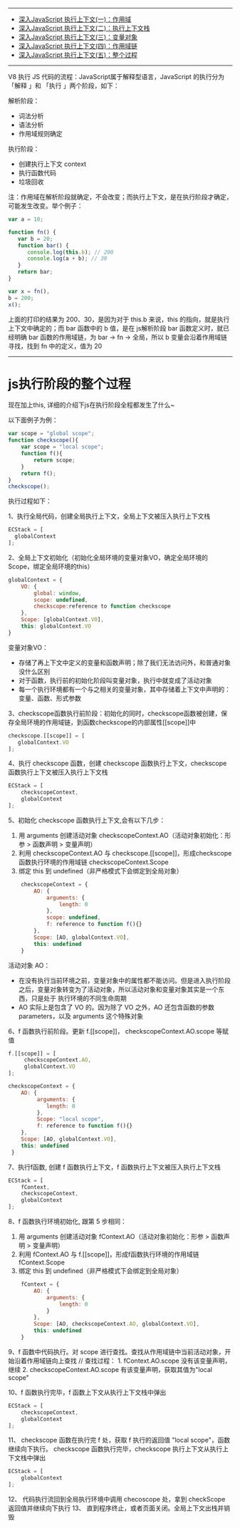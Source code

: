 
------------------
- [深入JavaScript 执行上下文(一)：作用域](https://github.com/Vuact/document/blob/main/base/javascript/%E6%B7%B1%E5%85%A5JavaScript%20%E6%89%A7%E8%A1%8C%E4%B8%8A%E4%B8%8B%E6%96%87(%E4%B8%80)%EF%BC%9A%E4%BD%9C%E7%94%A8%E5%9F%9F.md)
- [深入JavaScript 执行上下文(二)：执行上下文栈](https://github.com/Vuact/document/blob/main/base/javascript/%E6%B7%B1%E5%85%A5JavaScript%20%E6%89%A7%E8%A1%8C%E4%B8%8A%E4%B8%8B%E6%96%87(%E4%BA%8C)%EF%BC%9A%E6%89%A7%E8%A1%8C%E4%B8%8A%E4%B8%8B%E6%96%87%E6%A0%88.md)
- [深入JavaScript 执行上下文(三)：变量对象](https://github.com/Vuact/document/blob/main/base/javascript/%E6%B7%B1%E5%85%A5JavaScript%20%E6%89%A7%E8%A1%8C%E4%B8%8A%E4%B8%8B%E6%96%87(%E4%B8%89)%EF%BC%9A%E5%8F%98%E9%87%8F%E5%AF%B9%E8%B1%A1.md)
- [深入JavaScript 执行上下文(四)：作用域链](https://github.com/Vuact/document/blob/main/base/javascript/%E6%B7%B1%E5%85%A5JavaScript%20%E6%89%A7%E8%A1%8C%E4%B8%8A%E4%B8%8B%E6%96%87(%E5%9B%9B)%EF%BC%9A%E4%BD%9C%E7%94%A8%E5%9F%9F%E9%93%BE.md)
- [深入JavaScript 执行上下文(五)：整个过程](https://github.com/Vuact/document/blob/main/base/javascript/%E6%B7%B1%E5%85%A5JavaScript%20%E6%89%A7%E8%A1%8C%E4%B8%8A%E4%B8%8B%E6%96%87(%E4%BA%94)%EF%BC%9A%E6%95%B4%E4%B8%AA%E8%BF%87%E7%A8%8B.md)

---
V8 执⾏ JS 代码的流程：JavaScript属于解释型语⾔，JavaScript 的执⾏分为 「解释 」和 「执⾏ 」两个阶段，如下：

解析阶段：
 - 词法分析
 - 语法分析
 - 作⽤域规则确定
 
执⾏阶段：
 - 创建执⾏上下⽂ context
 - 执⾏函数代码
 - 垃圾回收
 

注：作⽤域在解析阶段就确定，不会改变；⽽执⾏上下⽂，是在执⾏阶段才确定，可能发⽣改变。举个例⼦：
```javascript
var a = 10;

function fn() {
   var b = 20;
   function bar() {
      console.log(this.b); // 200
      console.log(a + b); // 30
   }
   return bar;
}

var x = fn(),
b = 200;
x();
```
上⾯的打印的结果为 200、30，是因为对于 this.b 来说，this 的指向，就是执⾏上下⽂中确定的；⽽ bar 函数中的 b 值，是在 js解析阶段 bar 函数定义时，就已经明确 bar 
函数的作⽤域链，为 bar -> fn -> 全局，所以 b 变量会沿着作⽤域链寻找，找到 fn 中的定义，值为 20

---

# js执⾏阶段的整个过程

现在加上this, 详细的介绍下js在执⾏阶段全程都发生了什么~

以下面例子为例：
```javascript
var scope = "global scope";
function checkscope(){
    var scope = "local scope";
    function f(){
        return scope;
    }
    return f();
}
checkscope();
```
执行过程如下：

1、执行全局代码，创建全局执行上下文，全局上下文被压入执行上下文栈
```javascript
ECStack = [
  globalContext
];
```
2、全局上下文初始化（初始化全局环境的变量对象VO，确定全局环境的Scope，绑定全局环境的this）

```javascript
globalContext = {
    VO: {
        global: window,
        scope: undefined,
        checkscope:reference to function checkscope
    },
    Scope: [globalContext.VO],
    this: globalContext.VO
}
 ```
 变量对象VO：
 - 存储了再上下文中定义的变量和函数声明；除了我们无法访问外，和普通对象没什么区别
 - 对于函数，执行前的初始化阶段叫变量对象，执行中就变成了活动对象
 - 每一个执行环境都有一个与之相关的变量对象，其中存储着上下文中声明的：变量、函数、形式参数
 
 
3、checkscope函数执行前阶段：初始化的同时，checkscope函数被创建，保存全局环境的作用域链，到函数checkscope的内部属性[[scope]]中
```javascript
checkscope.[[scope]] = [
   globalContext.VO
];
```

4、执行 checkscope 函数，创建 checkscope 函数执行上下文，checkscope 函数执行上下文被压入执行上下文栈
```javascript
ECStack = [
    checkscopeContext,
    globalContext
];
```

5、初始化 checkscope 函数执行上下文,会有以下几步：
 1. ⽤ arguments 创建活动对象 checkscopeContext.AO（活动对象初始化：形参 > 函数声明 > 变量声明）
 2. 利⽤ checkscopeContext.AO 与 checkscope.[[scope]]，形成checkscope 函数执⾏环境的作⽤域链 checkscopeContext.Scope
 3. 绑定 this 到 undefined（⾮严格模式下会绑定到全局对象）

```javascript
    checkscopeContext = {
        AO: {
            arguments: {
                length: 0
            },
            scope: undefined,
            f: reference to function f(){}
        },
        Scope: [AO, globalContext.VO],
        this: undefined
    }
```
活动对象 AO：
 - 在没有执⾏当前环境之前，变量对象中的属性都不能访问。但是进⼊执⾏阶段之后，变量对象转变为了活动对象，所以活动对象和变量对象其实是⼀个东⻄，只是处于
执⾏环境的不同⽣命周期
 - AO 实际上是包含了 VO 的。因为除了 VO 之外，AO 还包含函数的参数 parameters，以及 arguments 这个特殊对象

6、f 函数执⾏前阶段。更新 f.[[scope]]， checkscopeContext.AO.scope 等赋值
```javascript
f.[[scope]] = [
     checkscopeContext.AO,
     globalContext.VO
];

checkscopeContext = {
    AO: {
         arguments: {
            length: 0
         },
         Scope: "local scope",
         f: reference to function f(){}
    },
    Scope: [AO, globalContext.VO],
    this: undefined
 }
```

7、执行f函数, 创建 f 函数执行上下文，f 函数执行上下文被压入执行上下文栈
```javascript
ECStack = [
    fContext,
    checkscopeContext,
    globalContext
];
 ```
 
8、f 函数执行环境初始化, 跟第 5 步相同：
 1. ⽤ arguments 创建活动对象 fContext.AO（活动对象初始化：形参 > 函数声明 > 变量声明）
 2. 利⽤ fContext.AO 与 f.[[scope]]，形成f函数执⾏环境的作⽤域链 fContext.Scope
 3. 绑定 this 到 undefined（⾮严格模式下会绑定到全局对象）

```javascript
    fContext = {
        AO: {
            arguments: {
                length: 0
            }
        },
        Scope: [AO, checkscopeContext.AO, globalContext.VO],
        this: undefined
    }
```

9、f 函数中代码执⾏。对 scope 进⾏查找。查找从作⽤域链中当前活动对象，开始沿着作⽤域链向上查找
    // 查找过程：
    1. fContext.AO.scope 没有该变量声明，继续
    2. checkscopeContext.AO.scope 有该变量声明，获取其值为"local scope"

10、f 函数执行完毕，f 函数上下文从执行上下文栈中弹出
```javascript
ECStack = [
    checkscopeContext,
    globalContext
];
```
11、 checkscope 函数在执⾏完 f 处，获取 f 执⾏的返回值 "local scope"，函数继续向下执⾏。
checkscope 函数执行完毕，checkscope 执行上下文从执行上下文栈中弹出

```javascript
ECStack = [
    globalContext
];
```
12、 代码执⾏流回到全局执⾏环境中调⽤ checoscope 处，拿到 checkScope 返回值并继续向下执⾏
13、 直到程序终⽌，或者⻚⾯关闭。全局上下⽂出栈并销毁



   
